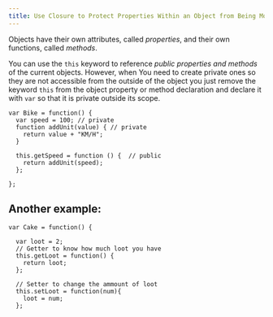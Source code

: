 ```yaml
---
title: Use Closure to Protect Properties Within an Object from Being Modified Externally
---
```

Objects have their own attributes, called _properties_, and their own functions, called _methods_.

You can use the `this` keyword to reference _public properties and methods_ of the current objects. However, when You need to create private ones so they are not accessible from the outside of the object you just remove the keyword `this` from the object property or method declaration and declare it with `var` so that it is private outside its scope.

    var Bike = function() {
      var speed = 100; // private
      function addUnit(value) { // private
        return value + "KM/H";
      }

      this.getSpeed = function () {  // public
        return addUnit(speed);
      };

    };

## Another example:

    var Cake = function() {

      var loot = 2;
      // Getter to know how much loot you have
      this.getLoot = function() {
        return loot;
      };

      // Setter to change the ammount of loot
      this.setLoot = function(num){
        loot = num;
      };